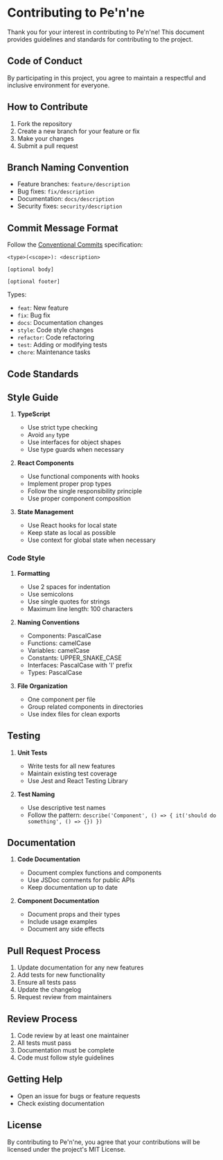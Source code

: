 # Contributing to Pe'n'ne

Thank you for your interest in contributing to Pe'n'ne! This document provides guidelines and standards for contributing to the project.

## Code of Conduct

By participating in this project, you agree to maintain a respectful and inclusive environment for everyone.

## How to Contribute

1. Fork the repository
2. Create a new branch for your feature or fix
3. Make your changes
4. Submit a pull request

## Branch Naming Convention

- Feature branches: `feature/description`
- Bug fixes: `fix/description`
- Documentation: `docs/description`
- Security fixes: `security/description`

## Commit Message Format

Follow the [Conventional Commits](https://www.conventionalcommits.org/) specification:

```
<type>(<scope>): <description>

[optional body]

[optional footer]
```

Types:
- `feat`: New feature
- `fix`: Bug fix
- `docs`: Documentation changes
- `style`: Code style changes
- `refactor`: Code refactoring
- `test`: Adding or modifying tests
- `chore`: Maintenance tasks

## Code Standards

## Style Guide

1. **TypeScript**
   - Use strict type checking
   - Avoid `any` type
   - Use interfaces for object shapes
   - Use type guards when necessary

2. **React Components**
   - Use functional components with hooks
   - Implement proper prop types
   - Follow the single responsibility principle
   - Use proper component composition

3. **State Management**
   - Use React hooks for local state
   - Keep state as local as possible
   - Use context for global state when necessary

### Code Style

1. **Formatting**
   - Use 2 spaces for indentation
   - Use semicolons
   - Use single quotes for strings
   - Maximum line length: 100 characters

2. **Naming Conventions**
   - Components: PascalCase
   - Functions: camelCase
   - Variables: camelCase
   - Constants: UPPER_SNAKE_CASE
   - Interfaces: PascalCase with 'I' prefix
   - Types: PascalCase

3. **File Organization**
   - One component per file
   - Group related components in directories
   - Use index files for clean exports

## Testing

1. **Unit Tests**
   - Write tests for all new features
   - Maintain existing test coverage
   - Use Jest and React Testing Library

2. **Test Naming**
   - Use descriptive test names
   - Follow the pattern: `describe('Component', () => { it('should do something', () => {}) })`

## Documentation

1. **Code Documentation**
   - Document complex functions and components
   - Use JSDoc comments for public APIs
   - Keep documentation up to date

2. **Component Documentation**
   - Document props and their types
   - Include usage examples
   - Document any side effects

## Pull Request Process

1. Update documentation for any new features
2. Add tests for new functionality
3. Ensure all tests pass
4. Update the changelog
5. Request review from maintainers

## Review Process

1. Code review by at least one maintainer
2. All tests must pass
3. Documentation must be complete
4. Code must follow style guidelines

## Getting Help

- Open an issue for bugs or feature requests
- Check existing documentation

## License

By contributing to Pe'n'ne, you agree that your contributions will be licensed under the project's MIT License. 